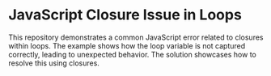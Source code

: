 # JavaScript Closure Issue in Loops

This repository demonstrates a common JavaScript error related to closures within loops.  The example shows how the loop variable is not captured correctly, leading to unexpected behavior. The solution showcases how to resolve this using closures.